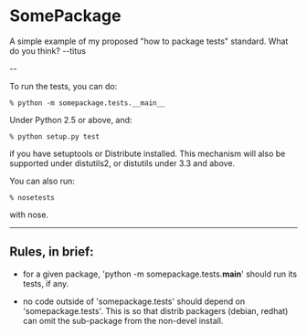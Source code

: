 # SomePackage

A simple example of my proposed "how to package tests" standard.  What do
you think? --titus

--

To run the tests, you can do:

    % python -m somepackage.tests.__main__

Under Python 2.5 or above, and:

    % python setup.py test

if you have setuptools or Distribute installed.  This mechanism will also
be supported under distutils2, or distutils under 3.3 and above.

You can also run:

    % nosetests

with nose.

---

Rules, in brief:
----------------

 - for a given package, 'python -m somepackage.tests.__main__' should run
   its tests, if any.

 - no code outside of 'somepackage.tests' should depend on
   'somepackage.tests'.  This is so that distrib packagers (debian,
   redhat) can omit the sub-package from the non-devel install.
